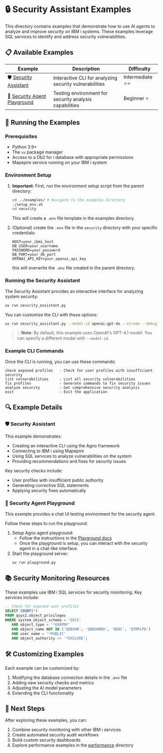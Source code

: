 # 🔒 Security Assistant Examples

This directory contains examples that demonstrate how to use AI agents to analyze and improve security on IBM i systems. These examples leverage SQL services to identify and address security vulnerabilities.

## 📋 Available Examples

| Example | Description | Difficulty |
|---------|-------------|------------|
| 🛡️ [Security Assistant](security_assistant.py) | Interactive CLI for analyzing security vulnerabilities | Intermediate ⭐⭐ |
| 📝 [Security Agent Playground](playground.py) | Testing environment for security analysis capabilities | Beginner ⭐ |

## 🚀 Running the Examples

### Prerequisites

- Python 3.9+
- The `uv` package manager
- Access to a Db2 for i database with appropriate permissions
- Mapepire service running on your IBM i system

### Environment Setup

1. **Important**: First, run the environment setup script from the parent directory:
   ```bash
   cd ../examples/ # Navigate to the examples directory 
   ./setup_env.sh
   cd security
   ```
   This will create a `.env` file template in the examples directory.

2. (Optional) create the `.env` file in the `security` directory with your specific credentials:
   ```
   HOST=your_ibmi_host
   DB_USER=your_username
   PASSWORD=your_password
   DB_PORT=your_db_port
   OPENAI_API_KEY=your_openai_api_key
   ```
   this will overwrite the `.env` file created in the parent directory.

### Running the Security Assistant

The Security Assistant provides an interactive interface for analyzing system security:

```bash
uv run security_assistant.py
```

You can customize the CLI with these options:

```bash
uv run security_assistant.py --model-id openai:gpt-4o --stream --debug
```

> 💡 **Note**: By default, this example uses OpenAI's GPT-4.1 model. You can specify a different model with `--model-id`.

### Example CLI Commands

Once the CLI is running, you can use these commands:

```
check exposed profiles   - Check for user profiles with insufficient security
list vulnerabilities     - List all security vulnerabilities
fix profiles             - Generate commands to fix security issues
analyze security         - Get comprehensive security analysis
exit                     - Exit the application
```

## 🔍 Example Details

### 🛡️ Security Assistant

This example demonstrates:
- Creating an interactive CLI using the Agno framework
- Connecting to IBM i using Mapepire
- Using SQL services to analyze vulnerabilities on the system
- Providing recommendations and fixes for security issues

Key security checks include:
- User profiles with insufficient public authority
- Generating corrective SQL statements
- Applying security fixes automatically

### 📝 Security Agent Playground

This example provides a chat UI testing environment for the security agent.

Follow these steps to run the playground:


1. Setup Agno agent playground:
   - Follow the instructions in the [Playground docs](https://docs.agno.com/introduction/playground)
   - Once the playground is setup, you can interact with the security agent in a chat-like interface.
2. Start the playground server:
   ```bash
   uv run playground.py
   ```



## 📚 Security Monitoring Resources

These examples use IBM i SQL services for security monitoring. Key services include:

```sql
-- Check for exposed user profiles
SELECT COUNT(*)
FROM qsys2.object_privileges
WHERE system_object_schema = 'QSYS' 
   AND object_type = '*USRPRF' 
   AND object_name NOT IN ('QDBSHR', 'QDBSHRDO', 'QDOC', 'QTMPLPD') 
   AND user_name = '*PUBLIC' 
   AND object_authority <> '*EXCLUDE';
```

## 🛠️ Customizing Examples

Each example can be customized by:

1. Modifying the database connection details in the `.env` file
2. Adding new security checks and metrics
3. Adjusting the AI model parameters
4. Extending the CLI functionality

## 📌 Next Steps

After exploring these examples, you can:

1. Combine security monitoring with other IBM i services
2. Create automated security audit workflows
3. Build custom security dashboards
4. Explore performance examples in the [performance](../performance/) directory